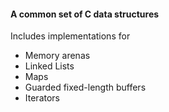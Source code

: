 #### A common set of C data structures
Includes implementations for
  - Memory arenas
  - Linked Lists
  - Maps
  - Guarded fixed-length buffers
  - Iterators
